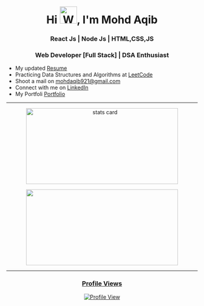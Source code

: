 <h1 align="center">Hi <img src="https://raw.githubusercontent.com/nixin72/nixin72/master/wave.gif" 
         alt="Waving hand animated gif"
         height="45"
         width="45" />, I'm Mohd Aqib</h1>
<h3 align="center">React Js | Node Js | HTML,CSS,JS</h3>
<h3 align="center">Web Developer [Full Stack] | DSA Enthusiast</h3>

- My updated [Resume](https://github.com/MohdAqib8267/My-Resume/blob/main/New%20Resume%20(1).pdf)
- Practicing Data Structures and Algorithms at [LeetCode](https://leetcode.com/mohd_aqib/)
- Shoot a mail on mohdaqib921@gmail.com
- Connect with me on [LinkedIn](www.linkedin.com/in/mohd-aqib-4052b6225)
- My Portfoli [Portfolio](https://mohdaqib8267.github.io/My-Portfolio/)
<hr>
<p align="center">
<a href="https://github.com/MohdAqib8267">
<img align="center" alt= "stats card" height="200px" width="400" src="https://github-readme-stats-eight-theta.vercel.app/api?username=MohdAqib8267&show_icons=true&theme=algolia&include_all_commits=true&count_private=true">
</p>
<p align="center">
<img height="200px" width="400" src="https://github-readme-stats-eight-theta.vercel.app/api/top-langs/?username=MohdAqib8267&layout=compact&langs_count=8&theme=algolia" />
</p>
<hr>
<h3 align="center">Profile Views</h3>
<p align="center">
<a href="https://github.com/MohdAqib8267">
<img align="center" alt= "Profile View" src="https://profile-counter.glitch.me/MohdAqib8267/count.svg">
</p>
